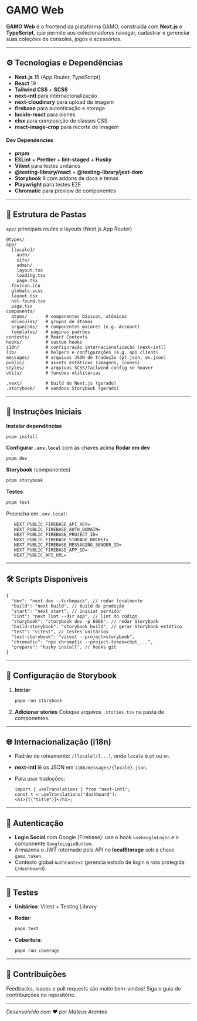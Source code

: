 # GAMO Web

**GAMO Web** é o frontend da plataforma GAMO, construída com **Next.js** e **TypeScript**, que permite aos colecionadores navegar, cadastrar e gerenciar suas coleções de consoles, jogos e acessórios.

---

## ⚙️ Tecnologias e Dependências

- **Next.js** 15 (App Router, TypeScript)
- **React** 19
- **Tailwind CSS** + **SCSS**
- **next-intl** para internacionalização
- **next-cloudinary** para upload de imagem
- **firebase** para autenticação e storage
- **lucide-react** para ícones
- **clsx** para composição de classes CSS
- **react-image-crop** para recorte de imagem

#### Dev Dependencies

- **pnpm**
- **ESLint** + **Prettier** + **lint-staged** + **Husky**
- **Vitest** para testes unitários
- **@testing-library/react** + **@testing-library/jest-dom**
- **Storybook** 9 com addons de docs e temas
- **Playwright** para testes E2E
- **Chromatic** para preview de componentes

---

## 📁 Estrutura de Pastas

`app/` principais _routes_ e layouts (Next.js App Router)

```
@types/
app/
  [locale]/
    auth/
    site/
    admin/
    layout.tsx
    loading.tsx
    page.tsx
  favicon.ico
  globals.scss
  layout.tsx
  not-found.tsx
  page.tsx
components/
  atoms/       # componentes básicos, atômicos
  molecules/   # grupos de átomos
  organisms/   # componentes maiores (e.g. Account)
  templates/   # páginas padrões
contexts/      # React Contexts
hooks/         # custom hooks
i18n/          # configuração internacionalização (next-intl)
lib/           # helpers e configurações (e.g. api client)
messages/      # arquivos JSON de tradução (pt.json, en.json)
public/        # assets estáticos (imagens, ícones)
styles/        # arquivos SCSS/Tailwind config se houver
utils/         # funções utilitárias

.next/         # build do Next.js (gerado)
.storybook/    # sandbox Storybook (gerado)
```

---

## 🔧 Instruções Iniciais

**Instalar dependências**

```bash
pnpm install
```

**Configurar `.env.local`** com as chaves acima
**Rodar em dev**

```bash
pnpm dev
```

**Storybook** (componentes)

```bash
pnpm storybook
```

**Testes**

```bash
pnpm test
```

Preencha em `.env.local`:

```dotenv
   NEXT_PUBLIC_FIREBASE_API_KEY=
   NEXT_PUBLIC_FIREBASE_AUTH_DOMAIN=
   NEXT_PUBLIC_FIREBASE_PROJECT_ID=
   NEXT_PUBLIC_FIREBASE_STORAGE_BUCKET=
   NEXT_PUBLIC_FIREBASE_MESSAGING_SENDER_ID=
   NEXT_PUBLIC_FIREBASE_APP_ID=
   NEXT_PUBLIC_API_URL=
```

---

## 🛠 Scripts Disponíveis

```jsonc
{
  "dev": "next dev --turbopack", // rodar localmente
  "build": "next build", // build de produção
  "start": "next start", // iniciar servidor
  "lint": "next lint --dir app", // lint do código
  "storybook": "storybook dev -p 6006", // rodar Storybook
  "build-storybook": "storybook build", // gerar Storybook estático
  "test": "vitest", // testes unitários
  "test-storybook": "vitest --project=storybook",
  "chromatic": "npx chromatic --project-token=chpt_...",
  "prepare": "husky install", // hooks git
}
```

---

## 🔧 Configuração de Storybook

1. **Iniciar**

   ```bash
   pnpm run storybook
   ```

2. **Adicionar stories**
   Coloque arquivos `.stories.tsx` na pasta de componentes.

---

## 🌐 Internacionalização (i18n)

- Padrão de roteamento: `/[locale]/[...]`, onde `locale` é `pt` ou `en`.
- **next-intl** lê os JSON em `i18n/messages/{locale}.json`.
- Para usar traduções:

  ```tsx
  import { useTranslations } from "next-intl";
  const t = useTranslations("dashboard");
  <h1>{t("title")}</h1>;
  ```

---

## 🔑 Autenticação

- **Login Social** com Google (Firebase): use o hook `useGoogleLogin` e o componente `GoogleLoginButton`.
- Armazena o JWT retornado pela API no **localStorage** sob a chave `gamo_token`.
- Contexto global `AuthContext` gerencia estado de login e rota protegida (`/dashboard`).

---

## 🧪 Testes

- **Unitários**: Vitest + Testing Library
- **Rodar**:

  ```bash
  pnpm test
  ```

- **Cobertura**:

  ```bash
  pnpm run coverage
  ```

---

## 🤝 Contribuições

Feedbacks, issues e pull requests são muito bem-vindos! Siga o guia de contribuições no repositório.

---

_Desenvolvido com ❤️ por Mateus Arantes_
